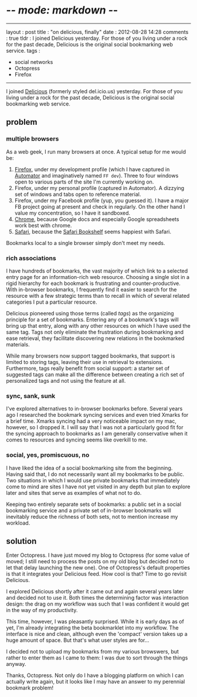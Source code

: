 # -*- mode: markdown -*-
---
layout      : post
title       : "on delicious, finally"
date        : 2012-08-28 14:28
comments    : true
tldr        : I joined Delicious yesterday. For those of you living under a rock for the past decade, Delicious is the original social bookmarking web service.
tags        : 
- social networks
- Octopress
- Firefox
---

I joined [Delicious](http://www.delicious.com/) (formerly styled
del.icio.us) yesterday. For those of you living under a rock for the
past decade, Delicious is the original social bookmarking web
service.<!--more-->

## problem

### multiple browsers

As a web geek, I run many browsers at once. A typical setup for me
would be:

   1. [Firefox][], under my development profile (which I have captured in
      [Automator][] and imaginatively named `FF dev`). Three to four
      windows open to various parts of the site I'm currently working on.
   1. Firefox, under my personal profile (captured in Automator). A
      dizzying set of windows and tabs open to reference material.
   1. Firefox, under my Facebook profile (yup, you guessed it). I have a
      major FB project going at present and check in regularly. On the
      other hand I value my concentration, so I have it sandboxed.
   1. [Chrome][], because Google docs and especially Google spreadsheets
      work best with chrome.
   1. [Safari][], because the [Safari Bookshelf][] seems happiest with
      Safari.

Bookmarks local to a single browser simply don't meet my needs.

### rich associations

I have hundreds of bookmarks, the vast majority of which link to a
selected entry page for an information-rich web resource. Choosing a
single slot in a rigid hierarchy for each bookmark is frustrating and
counter-productive. With in-browser bookmarks, I frequently find it
easier to search for the resource with a few strategic terms than to
recall in which of several related categories I put a particular
resource.

Delicious pioneered using those terms (called _tags_) as the
organizing principle for a set of bookmarks. Entering any of a
bookmark's tags will bring up that entry, along with any other
resources on which I have used the same tag. Tags not only eliminate
the frustration during bookmarking and ease retrieval, they facilitate
discovering new relations in the bookmarked materials.

While many browsers now support tagged bookmarks, that support is
limited to storing tags, leaving their use in retrieval to extensions.
Furthermore, tags really benefit from social support: a starter set 
of suggested tags can make all the difference between creating a rich
set of personalized tags and not using the feature at all.

### sync, sank, sunk

I've explored alternatives to in-browser bookmarks before. Several
years ago I researched the bookmark syncing services and even tried
Xmarks for a brief time. Xmarks syncing had a very noticeable impact
on my mac, however, so I dropped it. I will say that I was not a
particularly good fit for the syncing approach to bookmarks as I am
generally conservative when it comes to resources and syncing seems
like overkill to me.

### social, yes, promiscuous, no

I have liked the idea of a social bookmarking site from the
beginning. Having said that, I do not necessarily want all my
bookmarks to be public. Two situations in which I would use private
bookmarks that immediately come to mind are sites I have not yet
visited in any depth but plan to explore later and sites that
serve as examples of what not to do. 

Keeping two entirely separate sets of bookmarks: a public set in a
social bookmarking service and a private set of in-browser bookmarks
will inevitably reduce the richness of both sets, not to mention
increase my workload.

## solution

Enter Octopress. I have just moved my blog to Octopress (for some
value of moved; I still need to process the posts on my old blog but
decided not to let that delay launching the new one). One of
Octopress's default properties is that it integrates your Delicious
feed. How cool is that? Time to go revisit Delicious.

I explored Delicious shortly after it came out and again several years
later and decided not to use it. Both times the determining factor
was interaction design: the drag on my workflow was such that I was
confident it would get in the way of my productivity.

This time, however, I was pleasantly surprised. While it is early days
as of yet, I'm already integrating the beta bookmarklet into my
workflow. The interface is nice and clean, although even the 'compact'
version takes up a huge amount of space. But that's what user styles
are for...

I decided not to upload my bookmarks from my various browswers, but
rather to enter them as I came to them: I was due to sort through the
things anyway. 

Thanks, Octopress. Not only do I have a blogging platform on which
I can actually write again, but it looks like I may have an answer
to my perennial bookmark problem!

  [Automator]:        http://www.macosxautomation.com/automator/ 
  [Chrome]:           http://www.google.com/chrome/
  [Firefox]:          http://www.mozilla.org/firefox
  [Safari]:           http://www.apple.com/safari/
  [Safari Bookshelf]: http://safaribooksonline.com/
  [xmarks]:           http://www.xmarks.com/
